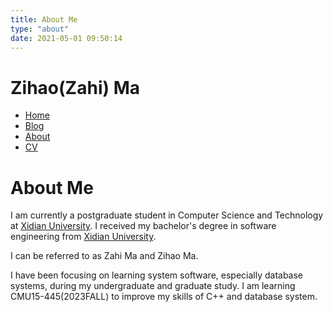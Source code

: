 ```yaml
---
title: About Me
type: "about"
date: 2021-05-01 09:50:14
---
```

# Zihao(Zahi) Ma
- [Home](https://zihao256.github.io/ZiHao256.com)
- [Blog](https://zihao256.github.io)
- [About](https://zihao256.github.io/about/)
- [CV](https://zihao256.github.io/ZiHao256.com/cv.pdf)

# About Me
I am currently a postgraduate student in Computer Science and Technology at [Xidian University](https://www.xidian.edu.cn/). I received my bachelor's degree in software engineering from [Xidian University](https://www.xidian.edu.cn/).

I can be referred to as Zahi Ma and Zihao Ma.

I have been focusing on learning system software, especially database systems, during my undergraduate and graduate study. I am learning CMU15-445(2023FALL) to improve my skills of C++ and database system.